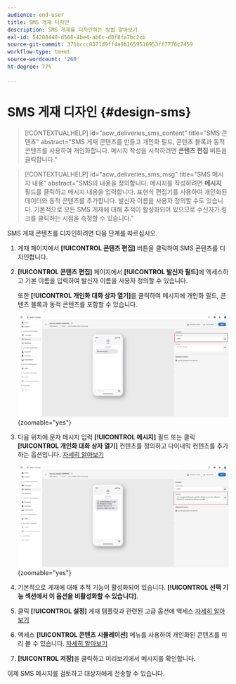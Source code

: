 ```yaml
---
audience: end-user
title: SMS 게재 디자인
description: SMS 게재를 디자인하는 방법 알아보기
exl-id: 54288448-d568-4be4-ab6c-d0f8fa7bc2cb
source-git-commit: 371bccc8371d9ff4a9b1659510953ff7776c2459
workflow-type: tm+mt
source-wordcount: '260'
ht-degree: 77%

---
```


# SMS 게재 디자인 {#design-sms}

>[!CONTEXTUALHELP]
>id="acw_deliveries_sms_content"
>title="SMS 콘텐츠"
>abstract="SMS 게재 콘텐츠를 만들고 개인화 필드, 콘텐츠 블록과 동적 콘텐츠를 사용하여 개인화합니다. 메시지 작성을 시작하려면 **콘텐츠 편집** 버튼을 클릭합니다."

>[!CONTEXTUALHELP]
>id="acw_deliveries_sms_msg"
>title="SMS 메시지 내용"
>abstract="SMS의 내용을 정의합니다. 메시지를 작성하려면 **메시지** 필드를 클릭하고 메시지 내용을 입력합니다. 표현식 편집기를 사용하여 개인화된 데이터와 동적 콘텐츠를 추가합니다. 발신자 이름을 사용자 정의할 수도 있습니다. 기본적으로 모든 SMS 게재에 대해 추적이 활성화되어 있으므로 수신자가 링크를 클릭하는 시점을 측정할 수 있습니다."

SMS 게재 콘텐츠를 디자인하려면 다음 단계를 따르십시오.

1. 게재 페이지에서 **[!UICONTROL 콘텐츠 편집]** 버튼을 클릭하여 SMS 콘텐츠를 디자인합니다.

1. **[!UICONTROL 콘텐츠 편집]** 페이지에서 **[!UICONTROL 발신자 필드]**&#x200B;에 액세스하고 기본 이름을 입력하여 발신자 이름을 사용자 정의할 수 있습니다.

   또한 **[!UICONTROL 개인화 대화 상자 열기]**&#x200B;를 클릭하여 메시지에 개인화 필드, 콘텐츠 블록과 동적 콘텐츠를 포함할 수 있습니다.

   ![](assets/sms_content_1.png){zoomable=&quot;yes&quot;}

1. 다음 위치에 문자 메시지 입력 **[!UICONTROL 메시지]** 필드 또는 클릭 **[!UICONTROL 개인화 대화 상자 열기]** 컨텐츠를 정의하고 다이내믹 컨텐츠를 추가하는 옵션입니다. [자세히 알아보기](../personalization/gs-personalization.md)

   ![](assets/sms_content_2.png){zoomable=&quot;yes&quot;}

1. 기본적으로 게재에 대해 추적 기능이 활성화되어 있습니다. **[!UICONTROL 선택 기능 섹션에서 이 옵션을 비활성화할 수 있습니다]**.

1. 클릭 **[!UICONTROL 설정]** 게재 템플릿과 관련된 고급 옵션에 액세스 [자세히 알아보기](../advanced-settings/delivery-settings.md)

1. 액세스 **[!UICONTROL 콘텐츠 시뮬레이션]** 메뉴를 사용하여 개인화된 콘텐츠를 미리 볼 수 있습니다. [자세히 알아보기](send-sms.md#preview-sms)

1. **[!UICONTROL 저장]**&#x200B;을 클릭하고 미리보기에서 메시지를 확인합니다.

이제 SMS 메시지를 검토하고 대상자에게 전송할 수 있습니다.
